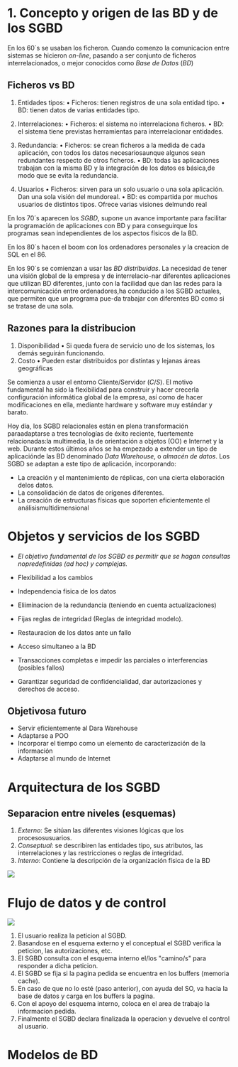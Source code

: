 # 1. Concepto y origen de las BD y de los SGBD

En los 60´s se usaban los ficheron. Cuando comenzo la comunicacion entre sistemas se hicieron *on-line*, pasando a ser conjunto de ficheros interrelacionados, o mejor conocidos como $Base$ $de$ $Datos$ $(BD)$

## Ficheros vs BD

1) Entidades tipos:
•   Ficheros: tienen registros de una sola entidad tipo.
•   BD: tienen datos de varias entidades tipo.

2) Interrelaciones:
•   Ficheros: el sistema no interrelaciona ficheros.
•   BD: el sistema tiene previstas herramientas para interrelacionar entidades.

3) Redundancia:
•   Ficheros: se crean ficheros a la medida de cada aplicación, con todos los datos necesariosaunque algunos sean redundantes respecto de otros ficheros.
•   BD: todas las aplicaciones trabajan con la misma BD y la integración de los datos es básica,de modo que se evita la redundancia.

4) Usuarios
•   Ficheros: sirven para un solo usuario o una sola aplicación. Dan una sola visión del mundoreal.
•   BD: es compartida por muchos usuarios de distintos tipos. Ofrece varias visiones delmundo real

En los 70´s aparecen los $SGBD$, supone un avance importante para facilitar la programación de aplicaciones con BD y para conseguirque los programas sean independientes de los aspectos físicos de la BD.

En los 80´s hacen el boom con los ordenadores personales y la creacion de SQL en el 86.

En los 90´s se comienzan a usar las $BD$ $distribuidas$. La necesidad de tener una visión global de la empresa y de interrelacio-nar diferentes aplicaciones que utilizan BD diferentes, junto con la facilidad que dan las redes para la intercomunicación entre ordenadores,ha conducido a los SGBD actuales, que permiten que un programa pue-da trabajar con diferentes BD como si se tratase de una sola.

## Razones para la distribucion

1) Disponibilidad
• Si queda fuera de servicio uno de los sistemas, los demás seguirán funcionando.
2) Costo
• Pueden estar distribuidos por distintas y lejanas áreas geográficas

Se comienza a usar el entorno Cliente/Servidor $(C/S)$. El motivo fundamental ha sido la flexibilidad para construir y hacer crecerla configuración informática global de la empresa, así como de hacer modificaciones en ella, mediante hardware y software muy estándar y barato.

Hoy  día,  los  SGBD  relacionales  están  en  plena  transformación  paraadaptarse a tres tecnologías de éxito reciente, fuertemente relacionadas:la multimedia, la de orientación a objetos (OO) e Internet y la web.
Durante estos últimos años se ha empezado a extender un tipo de aplicaciónde  las  BD  denominado  $Data$  $Warehouse$,  o  *almacén  de  datos*.
Los SGBD se adaptan a este tipo de aplicación, incorporando:
* La creación y el mantenimiento de réplicas, con una cierta elaboración delos datos.
* La consolidación de datos de orígenes diferentes.
* La  creación  de  estructuras  físicas  que  soporten  eficientemente  el  análisismultidimensional

# Objetos y servicios de los SGBD

* *El objetivo fundamental de los SGBD es permitir que se hagan consultas nopredefinidas (ad hoc) y complejas.* 

* Flexibilidad a los cambios
* Independencia fisica de los datos
* Eliiminacion de la redundancia (teniendo en cuenta actualizaciones)
* Fijas reglas de integridad (Reglas de integridad modelo).
* Restauracion de los datos ante un fallo
* Acceso simultaneo a la BD
* Transacciones completas e impedir las parciales o interferencias (posibles fallos)
* Garantizar seguridad de confidencialidad, dar autorizaciones y derechos de acceso.

## Objetivosa futuro

* Servir eficientemente al Dara Warehouse
* Adaptarse a POO
* Incorporar el tiempo como un elemento de caracterización de la información
* Adaptarse al mundo de Internet

# Arquitectura de los SGBD

## Separacion entre niveles (esquemas)

1. *Externo*: Se sitúan las diferentes visiones lógicas que los procesosusuarios.
2. *Conseptual*: se describiren las entidades tipo, sus atributos, las interrelaciones y las restricciones o reglas de integridad.
3. *Interno*: Contiene la descripción de la organización física de la BD

![](https://i.imgur.com/DJStYwE.png)

# Flujo de datos y de control

![](https://www.dataprix.com/files/uploads/2/UOCBBDD/IntroBBDD/UOC_OpenSource_Introduccion_a_las_bases_de_datos_html_7.png)

1. El usuario realiza la peticion al SGBD.
1. Basandose en el esquema externo y el conceptual el SGBD verifica la peticion, las autorizaciones, etc.
1. El SGBD consulta con el esquema interno el/los "camino/s" para responder a dicha peticion.
1. El SGBD se fija si la pagina pedida se encuentra en los buffers (memoria cache).
1. En caso de que no lo esté (paso anterior), con ayuda del SO, va hacia la base de datos y carga en los buffers la pagina.
1. Con el apoyo del esquema interno, coloca en el area de trabajo la informacion pedida.
1. Finalmente el SGBD declara finalizada la operacion y devuelve el control al usuario.

# Modelos de BD